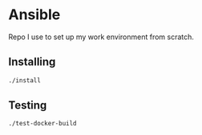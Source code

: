 # Ansible

Repo I use to set up my work environment from scratch.

## Installing

```bash
./install
```

## Testing

```bash
./test-docker-build
```

